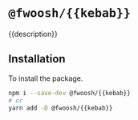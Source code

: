 # `@fwoosh/{{kebab}}`

{{description}}

## Installation

To install the package.

```sh
npm i --save-dev @fwoosh/{{kebab}}
# or
yarn add -D @fwoosh/{{kebab}}
```

